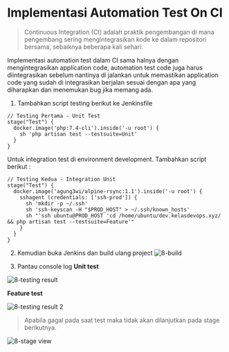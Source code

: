 # Implementasi Automation Test On CI

> Continuous Integration (CI) adalah praktik pengembangan di mana pengembang sering mengintegrasikan kode ke dalam repositori bersama, sebaiknya beberapa kali sehari.

Implementasi automation test dalam CI sama halnya dengan mengintegrasikan application code, automation test code juga harus diintegrasikan sebelum nantinya di jalankan untuk memastikan application code yang sudah di integrasikan berjalan sesuai dengan apa yang diharapkan dan menemukan bug jika memang ada.

1. Tambahkan script testing berikut ke Jenkinsfile
```
// Testing Pertama - Unit Test
stage("Test") {
  docker.image('php:7.4-cli').inside('-u root') {
    sh 'php artisan test --testsuite=Unit'
  }
}
```

Untuk integration test di environment development. Tambahkan script berikut :
```
// Testing Kedua - Integration Unit
stage("Test") {
  docker.image('agung3wi/alpine-rsync:1.1').inside('-u root') {
    sshagent (credentials: ['ssh-prod']) {
      sh 'mkdir -p ~/.ssh'
      sh 'ssh-keyscan -H "$PROD_HOST" > ~/.ssh/known_hosts'
      sh "'ssh ubuntu@PROD_HOST 'cd /home/ubuntu/dev.kelasdevops.xyz/ && php artisan test --testsuite=Feature'"
    }
  }
}
```

2. Kemudian buka Jenkins dan build ulang project
![8-build](https://user-images.githubusercontent.com/68054503/168617366-ae807f73-d656-445d-b6fe-0a89d3bdf588.png)


3. Pantau console log
**Unit test**

![8-testing result](https://user-images.githubusercontent.com/68054503/168617417-9a843dc0-d243-4636-8fcc-6c2f7cff9ea7.png)



**Feature test**

![8-testing result 2](https://user-images.githubusercontent.com/68054503/168617466-06e11278-d628-43d6-a4fc-c850a9dca070.png)



> Apabila gagal pada saat test maka tidak akan dilanjutkan pada stage berikutnya.


![8-stage view](https://user-images.githubusercontent.com/68054503/168617681-7a121633-9d18-4b10-97c2-cdea2fdd82b0.png)
